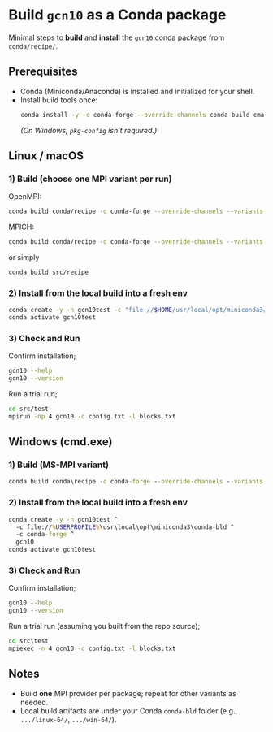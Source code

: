 # Build `gcn10` as a Conda package

Minimal steps to **build** and **install** the `gcn10` conda package from `conda/recipe/`.

## Prerequisites
- Conda (Miniconda/Anaconda) is installed and initialized for your shell.
- Install build tools once:
  ```sh
  conda install -y -c conda-forge --override-channels conda-build cmake ninja pkg-config
  ```
  *(On Windows, `pkg-config` isn’t required.)*


## Linux / macOS

### 1) Build (choose **one** MPI variant per run)
OpenMPI:
```sh
conda build conda/recipe -c conda-forge --override-channels --variants "{mpi: openmpi}"
```
MPICH:
```sh
conda build conda/recipe -c conda-forge --override-channels --variants "{mpi: mpich}"
```
or simply
```sh
conda build src/recipe
```

### 2) Install from the local build into a fresh env
```sh
conda create -y -n gcn10test -c "file://$HOME/usr/local/opt/miniconda3/conda-bld" -c conda-forge gcn10
conda activate gcn10test
```

### 3) Check and Run
Confirm installation;

```sh
gcn10 --help
gcn10 --version
```
Run a trial run;
```sh
cd src/test
mpirun -np 4 gcn10 -c config.txt -l blocks.txt
```

## Windows (cmd.exe)

### 1) Build (MS-MPI variant)
```bat
conda build conda\recipe -c conda-forge --override-channels --variants "{mpi: msmpi}"
```

### 2) Install from the local build into a fresh env
```bat
conda create -y -n gcn10test ^
  -c file://%USERPROFILE%\usr\local\opt\miniconda3\conda-bld ^
  -c conda-forge ^
  gcn10
conda activate gcn10test
```

### 3) Check and Run
Confirm installation;
```bat
gcn10 --help
gcn10 --version
```
Run a trial run (assuming you built from the repo source);
```bat
cd src\test
mpiexec -n 4 gcn10 -c config.txt -l blocks.txt
```

## Notes
- Build **one** MPI provider per package; repeat for other variants as needed.
- Local build artifacts are under your Conda `conda-bld` folder (e.g., `.../linux-64/`, `.../win-64/`).
